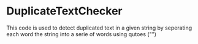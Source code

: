 ﻿# DuplicateTextChecker

This code is used to detect duplicated text in a given string by seperating each word the string into a serie of words using qutoes ("")

